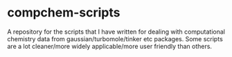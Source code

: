 # compchem-scripts
A repository for the scripts that I have written for dealing with computational chemistry data from gaussian/turbomole/tinker etc packages. Some scripts are a lot cleaner/more widely applicable/more user friendly than others. 

